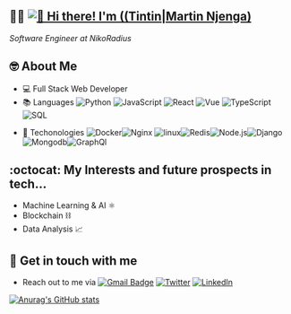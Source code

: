 ## 👨‍💻 [<img src="https://user-images.githubusercontent.com/32560913/204735723-e19bb0c4-ebca-470b-b339-4905d49d737e.gif" alt="👋 Hi there! I'm ((Tintin|Martin Njenga)" title="👋 Hi there! I'm ((Tintin|Martin Njenga))"/>](https://tintin72.github.io/Portfolio)

<!-- [<img src="[https://user-images.githubusercontent.com/32560913/204728333-2d1db6b2-40de-45a4-9d23-81ec43e3e937.gif](https://raw.githubusercontent.com/Raymo111/Raymo111/master/intro.gif)" alt="👋 Hi there! I'm ((Tintin|Martin Njenga)" title="👋 Hi there! I'm ((Tintin|Martin Njenga)"/>] -->
<!-- ![hacker](https://user-images.githubusercontent.com/32560913/204728333-2d1db6b2-40de-45a4-9d23-81ec43e3e937.gif) -->

*Software Engineer at NikoRadius*

## 🤓 About Me
- 💻 Full Stack Web Developer
- 📚 Languages ![Python](https://img.shields.io/badge/-Python-000?&logo=Python)
![JavaScript](https://img.shields.io/badge/-JavaScript-000?&logo=JavaScript)
![React](https://img.shields.io/badge/-React-000?&logo=React)
![Vue](https://img.shields.io/badge/-Vue-000?&logo=Vue)
![TypeScript](https://img.shields.io/badge/-TypeScript-000?&logo=TypeScript)
![SQL](https://img.shields.io/badge/-SQL-000?&logo=MySQL&logoColor=blue&color=white)

<!-- ![Swift](https://img.shields.io/badge/-Swift-000?&logo=Swift) -->
- 💼 Techonologies ![Docker](https://img.shields.io/badge/-Docker-000?&logo=Docker)![Nginx](https://img.shields.io/badge/-Nginx-000?&logo=Nginx&logoColor=green)
![linux](https://img.shields.io/badge/-linux-000?&logo=linux)![Redis](https://img.shields.io/badge/-Redis-000?&logo=Redis)![Node.js](https://img.shields.io/badge/-Node.js-000?&logo=node.js)![Django](https://img.shields.io/badge/-Django-000?&logo=django)![Mongodb](https://img.shields.io/badge/-Mongo-000?&logo=mongodb&logoColor=#47A248)![GraphQl](https://img.shields.io/badge/-GraphQl-000?&logo=GraphQl&logoColor=#E10098)

## :octocat: My Interests and future prospects in tech... 
- Machine Learning & AI ⚛️
- Blockchain ⛓️
- Data Analysis 📈


## 📱 Get in touch with me
- Reach out to me via [![Gmail Badge](https://img.shields.io/badge/-gmail-c14438?style=for-the-badge&logo=Gmail&logoColor=ffffff)](mailto:njengamartin72@gmail.com)  [![Twitter](https://img.shields.io/badge/twitter-1DA1F2.svg?style=for-the-badge&logo=twitter&logoColor=ffffff)](https://twitter.com/Kinaro_M)  [![LinkedIn](https://img.shields.io/badge/twitter-1DA1F2.svg?style=for-the-badge&logo=linkedin&logoColor=ffffff)](https://www.linkedin.com/in/martinkinaro/)



<!-- ![kinaro](https://user-images.githubusercontent.com/32560913/204730816-25e6cb5f-1b20-433f-93ca-894fe2b2afdf.gif) -->

<!-- Reach me via njengamartin72@gmail.com -->

<!-- ![bloggif_6387079ee7e88](https://user-images.githubusercontent.com/32560913/204735038-e09845d6-b2ed-4c6b-b724-eab796ce8ee5.gif) -->

<!-- [looney [MConverter.eu].webm](https://user-images.githubusercontent.com/32560913/204561473-79121b9d-697c-4ece-8ff9-df6515b16294.webm) -->


[![Anurag's GitHub stats](https://github-readme-stats.vercel.app/api?username=tintin72&count_private=true&show_icons=true&theme=merko)](https://github.com/anuraghazra/github-readme-stats)
<!-- ![text](https://user-images.githubusercontent.com/32560913/204735723-e19bb0c4-ebca-470b-b339-4905d49d737e.gif) -->
